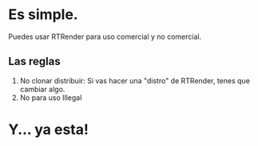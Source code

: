 # Es simple.
Puedes usar RTRender para uso comercial y no comercial.
## Las reglas
1. No clonar distribuir: Si vas hacer una "distro" de RTRender, tenes que cambiar algo.
2. No para uso Illegal
# Y... ya esta!
